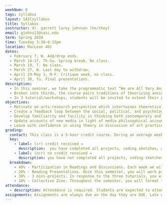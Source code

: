 ```yaml
---
weekNum: 0
tags: syllabus
layout: SAICsyllabus
title: Syllabus
instructor: dr. garrett laroy johnson (he/they)
email: gjohns13@saic.edu
term: Spring 2024
time: Tuesday 3:30-6:15pm
location: MacLean 401
dates: 
  - February 7, W. Add/drop ends.
  - March 14-17, Th-Su. Spring break. No class. 
  - March 19, T. No class. 
  - March 27, W. Last day to withdraw. 
  - April 29-May 3, M-F. Critique week, no class.
  - April 30, Tu. Final presentations.
description:
  - In this seminar, we take the programmatic text “We are All Very Anxious” by The Institute for Precarious Consciousness (2014) as a touchstone. Taking up their injunction that we need to build “machines for fighting anxiety”, students will situate their art practice to pursue a research question intervening between the social and the psychic, the ecological and the cultural. Through a blend of seminar discussion, research, workshop, tutorial, we will examine and engage contemporary techniques that help us to ask what anxiety is in 2024, what it does, and most importantly, what it could do. Students should be prepared to exercise their metier towards new ends.
  - Broken into thirds, the course pairs traditions of theorizing anxiety with techniques that appropriate the conditioning of aesthetic experience towards the production of subjectivity. We explore the psychoanalytic anxiety of Freud and Lacan as well as the mental ecosophy of Felix Guattari through works of theory-fiction or hyperstition —- quasi-archeological texts that generate worlds through bifurcation, paradox, and supposition. Second, Critical making, creating “objects to think with” that enact critiques and help us reorient to our problems, allows for a unique approach to the psychopolitical moblizations of anxiety as theorized by Byung Chul Han and Renata Salecl. Finally, we approach a materialist reading of anxiety as found in Gilbert Simondon’s philosophy of technology through works of speculative design.
  - In 3 tutorial/workshops, students will be invited to extend their practice through computational media techniques, including a generative text in HTML, generative risographic duplication, and a generative zine 
objectives:
  - Motivate an arts-research perspective which intertwines theoretical analysis and proposition with practice-based speculation and world-making
  - Create a feedback loop between the social, political, and psychological accounts of anxiety and art-making practice
  - Develop familiarity and facility in thinking both contemporary and 20th century on topics of subjectivity, psyche, unconscious and anxiety.
  - Update accounts of new media in light of media philosophical accounts of mind and information
  - Leave with confidence in using theory in discussion of art practices
grading:
  contact: This class is a 3-hour credit course. During an average week, you will be expected to spend 6 hours on homework per class. Homework will primarily consist of assignment completions, project development, project documentation, and written assignments. See the SAIC Contact / Credit hour policy for a detailed explanation for how homework time is calculated on a per-credit-hour basis.
  key:
    - label: (cr) credit received =
      description:  you have completed all projects, coding sketches, and relevant group projects. Your assignments reflect your own learning of the assigned readings that week, while also demonstrating the growth of your own expressive style. You have missed a maximum of two unexcused absences.
    - label: (ncr) no credit received =
      description: you have not completed all projects, coding sketches, or relevant group projects. Or, you may have completed these, but not reflected your own learning or growth in the process. Or, you have more than two unexcused absences.
  breakdown:
    - 40% - Participation in Readings and Discussions. Each week we will devote a substantial portion of class to reading and discussion. You are expected to contribute to discussion and engage actively through analysis and reflection on the text as well as relating relevant outside works. This will require a substantial and regular outside time commitment and will undergird your success in the course. 
    - 20% - Reading Presentations. Once this semester, you will work prepare and guide discussion of one of our texts during class. Signups will happen in the second week of class. You are expected to have read and intimately studied the text as well as researched its contexts and secondary literature. You will start class with a 20-30 minute presentation in which you 1) make legible to your peers in terms of its internal logic and extrinsic sociocultural, economic, theoretical and art historical connections 2) through leading the class through close reading, explicate key sections of the text that demand slow study 3) articulate clearly the stakes of the text for our contemporary moment, as it concerns new media artists 4) pose several key questions driven by the text that will lead discussion.
    - 30% - 3 mini-projects. In response to the three tutorials, you will draw on your existing art practice to engage the topics of the course in an applied work. Given the technological focus of the course, it’s likely you may engage with new (or old) media in some way, but not exclusively expected.  
    - 10% - Collective Zine. Throughout the semester, you will format the documentation of your mini-projects given a template. This will facilitate their ingression into a collective zine, which collects all students projects from the semester. Aspects of the zine may be generative (following a p5*js tutorial). The zines will be published at the end of the semester using SAIC's risographic duplicator. Your assessment here hinges on your design of collective design; how will the group decide how the projects are arranged, what colors are used, what will figure on the cover? how will the group deal with emergent questions?  
attendance:
  - description: Attendance is required. Students are expected to attend all classes and be present for the full duration of each class. In class time is for instruction. When possible, instructors will make time for students to work independently on projects. Unless special permission is granted by the instructor, students are required to remain in class during this independent work time. Announcements and directions will be given at the beginning of class so it is important that you arrive on time. Absences, late arrivals, and leaving class early will reflect negatively on your grade. Communicate with your instructors if there are serious or extenuating circumstances that prevent you from arriving on time or from participating fully. Be prepared to present a doctor’s note if an absence is due to illness.
assignments: Assignments are always due on the day they are DUE. Late work is not acceptable because of the fact that in-class activities are often closely tied to sharing and discussing assignments. Late work undermines your own learning as well as the learning community of the class as a whole.
---
```


